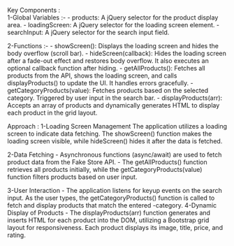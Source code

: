 Key Components :                                                                                                                                                      
  1-Global Variables :- 
     - products: A jQuery selector for the product display area.
     - loadingScreen: A jQuery selector for the loading screen element.
     - searchInput: A jQuery selector for the search input field.
     
  2-Functions :-
    - showScreen(): Displays the loading screen and hides the body overflow (scroll bar).
    - hideScreen(callback): Hides the loading screen after a fade-out effect and restores body overflow. It also executes an optional callback function after hiding.
    - getAllProducts(): Fetches all products from the API, shows the loading screen, and calls displayProducts() to update the UI. It handles errors gracefully.
    - getCategoryProducts(value): Fetches products based on the selected category. Triggered by user input in the search bar.
    - displayProducts(arr): Accepts an array of products and dynamically generates HTML to display each product in the grid layout.
    
Approach :
  1-Loading Screen Management
    The application utilizes a loading screen to indicate data fetching. The showScreen() function makes the loading screen visible, while hideScreen() hides it after the data is fetched.
    
  2-Data Fetching
    - Asynchronous functions (async/await) are used to fetch product data from the Fake Store API.
    - The getAllProducts() function retrieves all products initially, while the getCategoryProducts(value) function filters products based on user input.
    
  3-User Interaction
    - The application listens for keyup events on the search input. As the user types, the getCategoryProducts() function is called to fetch and display products that match the entered -category.
  4-Dynamic Display of Products
    - The displayProducts(arr) function generates and inserts HTML for each product into the DOM, utilizing a Bootstrap grid layout for responsiveness. Each product displays its image, title, price, and rating.
